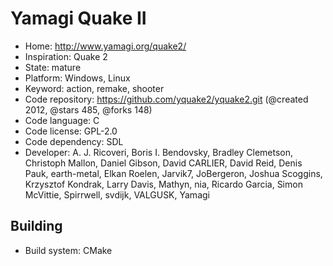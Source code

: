 # Yamagi Quake II

- Home: http://www.yamagi.org/quake2/
- Inspiration: Quake 2
- State: mature
- Platform: Windows, Linux
- Keyword: action, remake, shooter
- Code repository: https://github.com/yquake2/yquake2.git (@created 2012, @stars 485, @forks 148)
- Code language: C
- Code license: GPL-2.0
- Code dependency: SDL
- Developer: A. J. Ricoveri, Boris I. Bendovsky, Bradley Clemetson, Christoph Mallon, Daniel Gibson, David CARLIER, David Reid, Denis Pauk, earth-metal, Elkan Roelen, Jarvik7, JoBergeron, Joshua Scoggins, Krzysztof Kondrak, Larry Davis, Mathyn, nia, Ricardo Garcia, Simon McVittie, Spirrwell, svdijk, VALGUSK, Yamagi

## Building

- Build system: CMake
